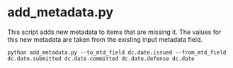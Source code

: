 # add_metadata.py

This script adds new metadata to items that are missing it. The values for this new metadata are taken from the existing input metadata field.
```
python add_metadata.py --to_mtd_field dc.date.issued --from_mtd_field dc.date.submitted dc.date.committed dc.date.defense dc.date
```
